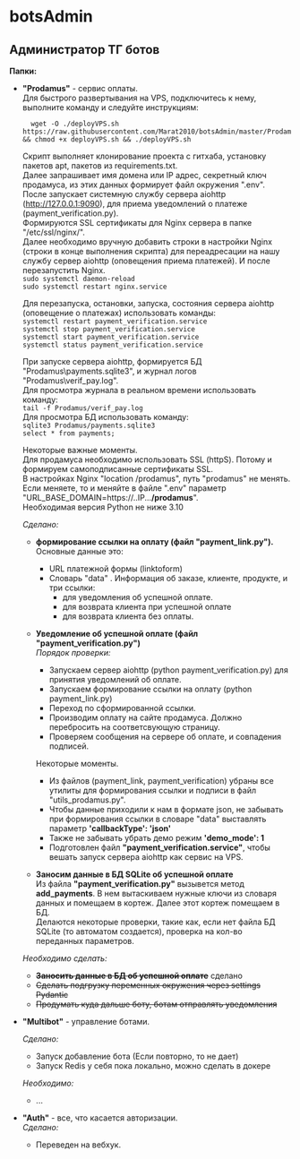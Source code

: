 # botsAdmin
## Администратор ТГ ботов


**Папки:**  
- **"Prodamus"** - сервис оплаты.  
  Для быстрого развертывания на VPS, подключитесь к нему, выполните команду и следуйте инструкциям:  
  ```
    wget -O ./deployVPS.sh https://raw.githubusercontent.com/Marat2010/botsAdmin/master/Prodamus/deployVPS.sh && chmod +x deployVPS.sh && ./deployVPS.sh
    ```  
  Скрипт выполняет клонирование проекта с гитхаба, установку пакетов apt, пакетов из requirements.txt.  
  Далее запрашивает имя домена или IP адрес, секретный ключ продамуса, из этих данных формирует файл окружения ".env".  
  После запускает системную службу сервера aiohttp (http://127.0.0.1:9090), для приема уведомлений о платеже
 (payment_verification.py).  
  Формируются SSL сертификаты для Nginx сервера в папке "/etc/ssl/nginx/".  
  Далее необходимо вручную добавить строки в настройки Nginx (строки в конце выполнения скрипта) для 
 переадресации на нашу службу сервер aiohttp (оповещения приема платежей).
  И после перезапустить Nginx.  
    ```sudo systemctl daemon-reload```  
    ```sudo systemctl restart nginx.service```


  Для перезапуска, остановки, запуска, состояния сервера aiohttp (оповещение о платежах) использовать команды:  
    ```systemctl restart payment_verification.service```  
  ```systemctl stop payment_verification.service```  
  ```systemctl start payment_verification.service```  
  ```systemctl status payment_verification.service```  

  При запуске сервера aiohttp, формируется БД "Prodamus\payments.sqlite3", и журнал логов "Prodamus\verif_pay.log".  
  Для просмотра журнала в реальном времени использовать команду:  
  ```tail -f Prodamus/verif_pay.log```  
  Для просмотра БД использовать команду:    
  ```sqlite3 Prodamus/payments.sqlite3```  
  ```select * from payments;```  

  Некоторые важные моменты.  
    Для продамуса необходимо использовать SSL (httpS). Потому и формируем самоподписанные сертификаты SSL.  
    В настройках Nginx "location /prodamus", путь "prodamus" не менять. Если меняете, то и меняйте в 
  файле ".env" параметр "URL_BASE_DOMAIN=https://..IP...**/prodamus**".  
    Необходимая версия Python не ниже 3.10  

  
  _Сделано:_
  - **формирование ссылки на оплату (файл "payment_link.py").**  
    Основные данные это:
      - URL платежной формы (linktoform)  
      - Словарь "data" . Информация об заказе, клиенте, продукте, и три ссылки:
        - для уведомления об успешной оплате.
        - для возврата клиента при успешной оплате
        - для возврата клиента без оплаты.  

  - **Уведомление об успешной оплате (файл "payment_verification.py")**    
    _Порядок проверки:_  
      - Запускаем сервер aiohttp (python payment_verification.py) для принятия уведомлений об оплате.  
      - Запускаем формирование ссылки на оплату (python payment_link.py)
      - Переход по сформированной ссылки.
      - Производим оплату на сайте продамуса. Должно перебросить на соответсвующую страницу.
      - Проверяем сообщения на сервере об оплате, и совпадения подписей.  
       
    Некоторые моменты.  
      - Из файлов (payment_link, payment_verification) убраны все утилиты для формирования ссылки и
    подписи в файл "utils_prodamus.py".  
      - Чтобы данные приходили к нам в формате json, не забывать при формирования ссылки в словаре "data"
    выставлять параметр **'callbackType': 'json'**
      - Также не забывать убрать демо режим **'demo_mode': 1**
      - Подготовлен файл **"payment_verification.service"**, чтобы вешать запуск сервера aiohttp как сервис на VPS.
  - **Заносим данные в БД SQLite об успешной оплате**  
    Из файла **"payment_verification.py"** вызывется метод **add_payments**. В нем вытаскиваем нужные ключи из 
   словаря данных и помещаем в кортеж. Далее этот кортеж помещаем в БД.  
  Делаются некоторые проверки, такие как, если нет файла БД SQLite (то автоматом создается), проверка на кол-во
  переданных параметров.

  _Необходимо сделать:_
   - ~~**Заносить данные в БД об успешной оплате**~~ сделано  
   - ~~Сделать подгрузку переменных окружения через settings Pydantic~~  
   - ~~Продумать куда дальше боту, ботам отправлять уведомления~~  


- **"Multibot"** - управление ботами.  

  _Сделано:_  
  - Запуск добавление бота (Если повторно, то не дает)
  - Запуск Redis у себя пока локально, можно сделать в докере 
  
  _Необходимо:_
   - ...


- **"Auth"** - все, что касается авторизации.  
    _Сделано:_
  - Переведен на вебхук.
  
